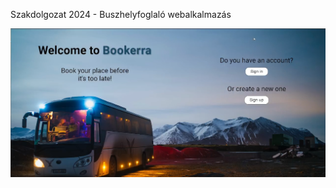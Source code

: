 Szakdolgozat 2024 - Buszhelyfoglaló webalkalmazás

![app screenshots](frontend/app-frontend/src/images/bus_1.png)
